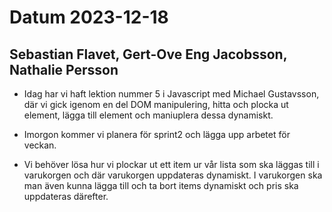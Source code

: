 # Datum 2023-12-18

## Sebastian Flavet, Gert-Ove Eng Jacobsson, Nathalie Persson

- Idag har vi haft lektion nummer 5 i Javascript med Michael Gustavsson, där vi gick igenom en del DOM manipulering, hitta och plocka ut element, lägga till element och maniuplera dessa dynamiskt.

- Imorgon kommer vi planera för sprint2 och lägga upp arbetet för veckan.

- Vi behöver lösa hur vi plockar ut ett item ur vår lista som ska läggas till i varukorgen och där varukorgen uppdateras dynamiskt. I varukorgen ska man även kunna lägga till och ta bort items dynamiskt och pris ska uppdateras därefter.
